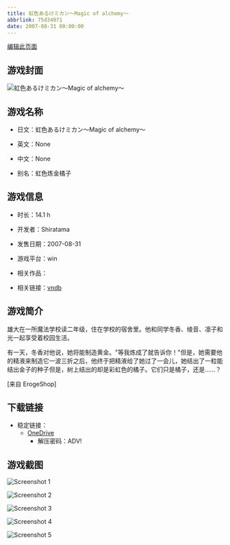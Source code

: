 ```yaml
---
title: 虹色あるけミカン～Magic of alchemy～
abbrlink: 75d34071
date: 2007-08-31 00:00:00
---
```

[编辑此页面](https://github.com/ACG-3/ADV3-source/blob/main/source/_posts/games/%E8%99%B9%E8%89%B2%E3%81%82%E3%82%8B%E3%81%91%E3%83%9F%E3%82%AB%E3%83%B3%EF%BD%9EMagic%20of%20alchemy%EF%BD%9E.md)

## 游戏封面

![虹色あるけミカン～Magic of alchemy～](https://pan.timero.xyz/d/onedrive/img_lib_001/%E8%99%B9%E8%89%B2%E3%81%82%E3%82%8B%E3%81%91%E3%83%9F%E3%82%AB%E3%83%B3%EF%BD%9EMagic%20of%20alchemy%EF%BD%9E_cover.avif)


## 游戏名称

- 日文：虹色あるけミカン～Magic of alchemy～
- 英文：None
- 中文：None

- 别名：虹色炼金橘子


## 游戏信息

- 时长：14.1 h
- 开发者：Shiratama
- 发售日期：2007-08-31
- 游戏平台：win
- 相关作品：

- 相关链接：[vndb](https://vndb.org/v803)


## 游戏简介

雄大在一所魔法学校读二年级，住在学校的宿舍里。他和同学冬香、绫音、凛子和光一起享受着校园生活。

有一天，冬香对他说，她将能制造黄金。"等我炼成了就告诉你！"但是，她需要他的精液来制造它一波三折之后，他终于把精液给了她过了一会儿，她结出了一粒能结出金子的种子但是，树上结出的却是彩虹色的橘子。它们只是橘子，还是......？

[来自 ErogeShop]


## 下载链接

- 稳定链接：
    - [OneDrive](https://pan.timero.xyz/onedrive/adv_lib_001/%E8%99%B9%E8%89%B2%E3%81%82%E3%82%8B%E3%81%91%E3%83%9F%E3%82%AB%E3%83%B3%EF%BD%9EMagic%20of%20alchemy%EF%BD%9E)
        - 解压密码：ADV!



## 游戏截图


![Screenshot 1](https://pan.timero.xyz/d/onedrive/img_lib_001/%E8%99%B9%E8%89%B2%E3%81%82%E3%82%8B%E3%81%91%E3%83%9F%E3%82%AB%E3%83%B3%EF%BD%9EMagic%20of%20alchemy%EF%BD%9E_Screenshot_1.avif)

![Screenshot 2](https://pan.timero.xyz/d/onedrive/img_lib_001/%E8%99%B9%E8%89%B2%E3%81%82%E3%82%8B%E3%81%91%E3%83%9F%E3%82%AB%E3%83%B3%EF%BD%9EMagic%20of%20alchemy%EF%BD%9E_Screenshot_2.avif)

![Screenshot 3](https://pan.timero.xyz/d/onedrive/img_lib_001/%E8%99%B9%E8%89%B2%E3%81%82%E3%82%8B%E3%81%91%E3%83%9F%E3%82%AB%E3%83%B3%EF%BD%9EMagic%20of%20alchemy%EF%BD%9E_Screenshot_3.avif)

![Screenshot 4](https://pan.timero.xyz/d/onedrive/img_lib_001/%E8%99%B9%E8%89%B2%E3%81%82%E3%82%8B%E3%81%91%E3%83%9F%E3%82%AB%E3%83%B3%EF%BD%9EMagic%20of%20alchemy%EF%BD%9E_Screenshot_4.avif)

![Screenshot 5](https://pan.timero.xyz/d/onedrive/img_lib_001/%E8%99%B9%E8%89%B2%E3%81%82%E3%82%8B%E3%81%91%E3%83%9F%E3%82%AB%E3%83%B3%EF%BD%9EMagic%20of%20alchemy%EF%BD%9E_Screenshot_5.avif)

